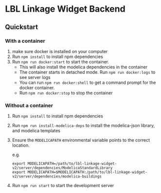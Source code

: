 # LBL Linkage Widget Backend

## Quickstart

### With a container
1. make sure docker is installed on your computer
1. Run `npm install` to install npm dependencies
1. Run `npm run docker:start` to start the container.
   - This will also install the modelica dependencies in the container
   - The container starts in detached mode. Run `npm run docker:logs` to see server logs
   - You can run `npm run docker:shell` to get a command prompt for the docker container.
   - Run `npm run docker:stop` to stop the container

### Without a container
1. Run `npm install` to install npm dependencies
1. Run `npm run install-modelica-deps` to install the modelica-json library, and modelica templates
1. Ensure the `MODELICAPATH` environmental variable points to the correct location.

   e.g.

   ```
   export MODELICAPATH=/path/to/lbl-linkage-widget-v2/server/dependencies/ModelicaStandardLibrary
   export MODELICAPATH=$MODELICAPATH:/path/to/lbl-linkage-widget-v2/server/dependencies/modelica-buildings
   ```

1. Run `npm run start` to start the development server
